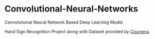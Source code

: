 # Convolutional-Neural-Networks
Convolutional Neural Network Based Deep Learning Model

Hand Sign Recognition Project along with Dataset provided by <a href="https://www.coursera.org/">Coursera</a>.
